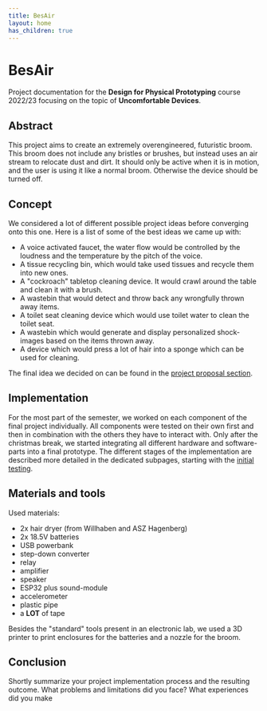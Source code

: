 ```yaml
---
title: BesAir
layout: home
has_children: true
---
```


# BesAir

Project documentation for the **Design for Physical Prototyping** course 2022/23 focusing on the topic of **Uncomfortable Devices**.

## Abstract

This project aims to create an extremely overengineered, futuristic broom.
This broom does not include any bristles or brushes, but instead uses an air stream to relocate dust and dirt.
It should only be active when it is in motion, and the user is using it like a normal broom.
Otherwise the device should be turned off.

## Concept

We considered a lot of different possible project ideas before converging onto this one.
Here is a list of some of the best ideas we came up with:

-   A voice activated faucet, the water flow would be controlled by the loudness and the temperature by the pitch of the voice.
-   A tissue recycling bin, which would take used tissues and recycle them into new ones.
-   A "cockroach" tabletop cleaning device. It would crawl around the table and clean it with a brush.
-   A wastebin that would detect and throw back any wrongfully thrown away items.
-   A toilet seat cleaning device which would use toilet water to clean the toilet seat.
-   A wastebin which would generate and display personalized shock-images based on the items thrown away.
-   A device which would press a lot of hair into a sponge which can be used for cleaning.

The final idea we decided on can be found in the [project proposal section](01_proposal.md).

## Implementation

For the most part of the semester, we worked on each component of the final project individually.
All components were tested on their own first and then in combination with the others they have to interact with.
Only after the christmas break, we started integrating all different hardware and software-parts into a final prototype.
The different stages of the implementation are described more detailed in the dedicated subpages, starting with the [initial testing](02_initial_testing.md).

## Materials and tools

Used materials:

-   2x hair dryer (from Willhaben and ASZ Hagenberg)
-   2x 18.5V batteries
-   USB powerbank
-   step-down converter
-   relay
-   amplifier
-   speaker
-   ESP32 plus sound-module
-   accelerometer
-   plastic pipe
-   a **LOT** of tape

Besides the "standard" tools present in an electronic lab, we used a 3D printer to print enclosures for the batteries and a nozzle for the broom.

## Conclusion

Shortly summarize your project implementation process and the resulting outcome.
What problems and limitations did you face? What experiences did you make
